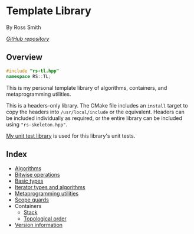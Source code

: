 # Template Library

By Ross Smith

_[GitHub repository](https://github.com/CaptainCrowbar/rs-tl)_

## Overview

```c++
#include "rs-tl.hpp"
namespace RS::TL;
```

This is my personal template library of algorithms, containers, and
metaprogramming utilities.

This is a headers-only library. The CMake file includes an `install` target to
copy the headers into `/usr/local/include` or the equivalent. Headers can be
included individually as required, or the entire library can be included
using `"rs-skeleton.hpp"`.

[My unit test library](https://github.com/CaptainCrowbar/rs-unit-test) is used
for this library's unit tests.

## Index

* [Algorithms](algorithm.html)
* [Bitwise operations](binary.html)
* [Basic types](types.html)
* [Iterator types and algorithms](iterator.html)
* [Metaprogramming utilities](meta.html)
* [Scope guards](guard.html)
* Containers
    * [Stack](stack.html)
    * [Topological order](topological-order.html)
* [Version information](version.html)
